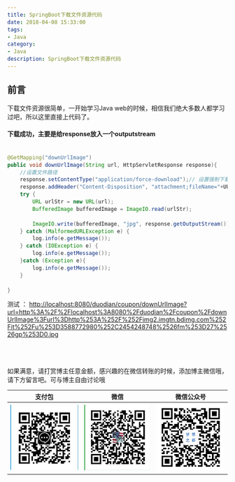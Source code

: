 ```yaml
---
title: SpringBoot下载文件资源代码
date: 2018-04-08 15:33:00
tags: 
- Java
category: 
- Java
description: SpringBoot下载文件资源代码
---
```


<!-- image url 
https://raw.githubusercontent.com/HealerJean/HealerJean.github.io/master/blogImages
　　首行缩进
<font color="red">  </font>
-->

## 前言

下载文件资源很简单，一开始学习Java web的时候，相信我们绝大多数人都学习过吧，所以这里直接上代码了。

#### 下载成功，主要是给response放入一个outputstream

```java

@GetMapping("downUrlImage")
public void downUrlImage(String url, HttpServletResponse response){
    //设置文件路径
    response.setContentType("application/force-download");// 设置强制下载不打开
    response.addHeader("Content-Disposition", "attachment;fileName="+UUIDGenerator.generate() +"jpg");// 设置文件名
    try {
        URL urlStr = new URL(url);
        BufferedImage bufferedImage = ImageIO.read(urlStr);

        ImageIO.write(bufferedImage, "jpg", response.getOutputStream());
    } catch (MalformedURLException e) {
        log.info(e.getMessage());
    } catch (IOException e) {
        log.info(e.getMessage());
    }catch (Exception e){
        log.info(e.getMessage());
    }

}

```


测试 ：
[http://localhost:8080/duodian/coupon/downUrlImage?url=http%3A%2F%2Flocalhost%3A8080%2Fduodian%2Fcoupon%2FdownUrlImage%3Furl%3Dhttp%253A%252F%252Fimg2.imgtn.bdimg.com%252Fit%252Fu%253D3588772980%252C2454248748%2526fm%253D27%2526gp%253D0.jpg](http://localhost:8080/duodian/coupon/downUrlImage?url=http%3A%2F%2Flocalhost%3A8080%2Fduodian%2Fcoupon%2FdownUrlImage%3Furl%3Dhttp%253A%252F%252Fimg2.imgtn.bdimg.com%252Fit%252Fu%253D3588772980%252C2454248748%2526fm%253D27%2526gp%253D0.jpg)





<br/><br/><br/>
如果满意，请打赏博主任意金额，感兴趣的在微信转账的时候，添加博主微信哦， 请下方留言吧。可与博主自由讨论哦

|支付包 | 微信|微信公众号|
|:-------:|:-------:|:------:|
|![支付宝](https://raw.githubusercontent.com/HealerJean/HealerJean.github.io/master/assets/img/tctip/alpay.jpg) | ![微信](https://raw.githubusercontent.com/HealerJean/HealerJean.github.io/master/assets/img/tctip/weixin.jpg)|![微信公众号](https://raw.githubusercontent.com/HealerJean/HealerJean.github.io/master/assets/img/my/qrcode_for_gh_a23c07a2da9e_258.jpg)|




<!-- Gitalk 评论 start  -->

<link rel="stylesheet" href="https://unpkg.com/gitalk/dist/gitalk.css">
<script src="https://unpkg.com/gitalk@latest/dist/gitalk.min.js"></script> 
<div id="gitalk-container"></div>    
 <script type="text/javascript">
    var gitalk = new Gitalk({
		clientID: `1d164cd85549874d0e3a`,
		clientSecret: `527c3d223d1e6608953e835b547061037d140355`,
		repo: `HealerJean.github.io`,
		owner: 'HealerJean',
		admin: ['HealerJean'],
		id: '5uEdExlL8zfGVngY',
    });
    gitalk.render('gitalk-container');
</script> 

<!-- Gitalk end -->

